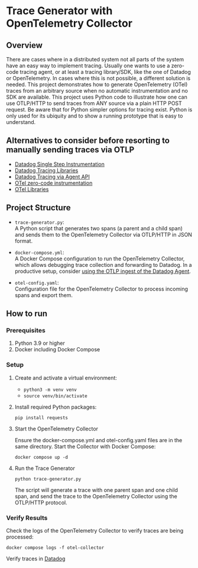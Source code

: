 # Trace Generator with OpenTelemetry Collector

## Overview

There are cases where in a distributed system not all parts of the system have an easy way to implement tracing. Usually one wants to use a zero-code tracing agent, or at least a tracing library/SDK, like the one of Datadog or OpenTelemetry.
In cases where this is not possible, a different solution is needed. This project demonstrates how to generate OpenTelemetry (OTel) traces from an arbitrary source when no automatic instrumentation and no SDK are available.
This project uses Python code to illustrate how one can use OTLP/HTTP to send traces from ANY source via a plain HTTP POST request. Be aware that for Python simpler options for tracing exist. Python is only used for its ubiquity and to show a running prototype that is easy to understand.

## Alternatives to consider before resorting to manually sending traces via OTLP

- [Datadog Single Step Instrumentation](https://docs.datadoghq.com/tracing/trace_collection/automatic_instrumentation/single-step-apm)
- [Datadog Tracing Libraries](https://docs.datadoghq.com/tracing/trace_collection/automatic_instrumentation/dd_libraries/)
- [Datadog Tracing via Agent API](https://docs.datadoghq.com/tracing/guide/send_traces_to_agent_by_api/)
- [OTel zero-code instrumentation](https://opentelemetry.io/docs/concepts/instrumentation/zero-code/)
- [OTel Libraries](https://opentelemetry.io/docs/concepts/instrumentation/libraries/) 

## Project Structure

- `trace-generator.py`:  
  A Python script that generates two spans (a parent and a child span) and sends them to the OpenTelemetry Collector via OTLP/HTTP in JSON format.

- `docker-compose.yml`:  
  A Docker Compose configuration to run the OpenTelemetry Collector, which allows debugging trace collection and forwarding to Datadog. In a productive setup, consider [using the OTLP ingest of the Datadog Agent](https://docs.datadoghq.com/opentelemetry/interoperability/otlp_ingest_in_the_agent).

- `otel-config.yaml`:  
  Configuration file for the OpenTelemetry Collector to process incoming spans and export them.

## How to run

### Prerequisites

1. Python 3.9 or higher
2. Docker including Docker Compose

### Setup

1. Create and activate a virtual environment:
   - `python3 -m venv venv`
   - `source venv/bin/activate`

2. Install required Python packages:

    `pip install requests`

3. Start the OpenTelemetry Collector

    Ensure the docker-compose.yml and otel-config.yaml files are in the same directory.
    Start the Collector with Docker Compose:

    `docker compose up -d`

3. Run the Trace Generator

    `python trace-generator.py`

    The script will generate a trace with one parent span and one child span, and send the trace to the OpenTelemetry Collector using the OTLP/HTTP protocol.

### Verify Results

Check the logs of the OpenTelemetry Collector to verify traces are being processed:

`docker compose logs -f otel-collector`

Verify traces in [Datadog](https://app.datadoghq.eu/apm/traces)